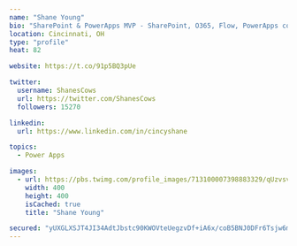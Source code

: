 ```yaml
---
name: "Shane Young"
bio: "SharePoint & PowerApps MVP - SharePoint, O365, Flow, PowerApps consulting? @PowerApps911 | Pure Snark? You found it."
location: Cincinnati, OH
type: "profile"
heat: 82

website: https://t.co/91p5BQ3pUe

twitter:
  username: ShanesCows
  url: https://twitter.com/ShanesCows
  followers: 15270

linkedin:
  url: https://www.linkedin.com/in/cincyshane

topics:
  - Power Apps

images:
  - url: https://pbs.twimg.com/profile_images/713100007398883329/qUzvsvQ3_400x400.jpg
    width: 400
    height: 400
    isCached: true
    title: "Shane Young"

secured: "yUXGLXSJT4JI34AdtJbstc90KWOVteUegzvDf+iA6x/coB5BNJ0DFr6Tsjw6mGj/xkmSm+ENkkpawq23VHaKWP0KtQgkFCOI7lEcySovWd9fx5OnNGFJwaF02LfyGomVvYpXHdwivAmGP1S6aJbcAeEU5lkfSJl0uiA+qSxzPF6q0N/Cmz5kY+UO2iSrffvETyorNhMccncGEMWjrNKwm9OO1UQ4ymFNZTE9mh7DmBhnclFsp0KVSjLCf8eZgkGJI6lKLlJeMDbJ13GWWqJGfKA/71clXIDsAGFyk17usaJD7oQeiHeyjW2aEeuiFB8FZNflwe09HeupaPVJTeZc5NBZYKV6Z1AoGEEsvHUoOoA1wygmqLPa2hZEPoHvvGZ7wLHKK0sjyGEKZ6pBCYmYG6xHdJFWloqnhXHh+1W1U3Y=;Zqm5cWQ4vTbtchjgItlq4g=="
---
```


